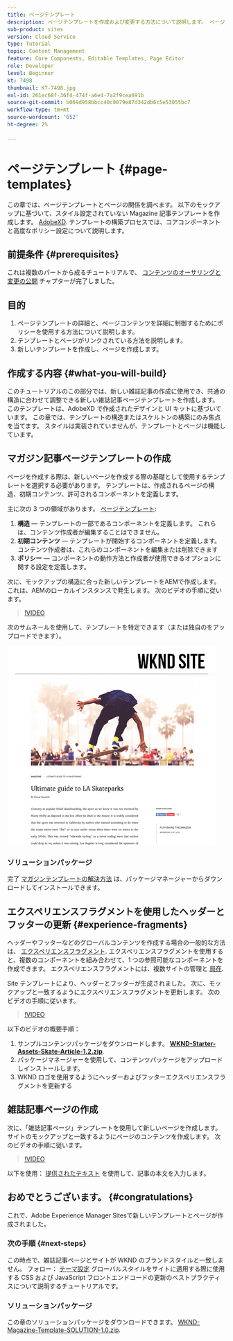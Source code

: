 ```yaml
---
title: ページテンプレート
description: ページテンプレートを作成および変更する方法について説明します。 ページテンプレートとページとの関係を理解します。 コンテンツの詳細なガバナンスとブランドの一貫性を提供するために、ページテンプレートのポリシーを設定する方法について説明します。  Adobe XDのモックアップに基づいて、適切に構造化された Magazine 記事テンプレートが作成されます。
sub-product: sites
version: Cloud Service
type: Tutorial
topic: Content Management
feature: Core Components, Editable Templates, Page Editor
role: Developer
level: Beginner
kt: 7498
thumbnail: KT-7498.jpg
exl-id: 261ec68f-36f4-474f-a6e4-7a2f9cea691b
source-git-commit: b069d958bbcc40c0079e87d342db6c5e53055bc7
workflow-type: tm+mt
source-wordcount: '652'
ht-degree: 2%

---
```


# ページテンプレート {#page-templates}

この章では、ページテンプレートとページの関係を調べます。 以下のモックアップに基づいて、スタイル設定されていない Magazine 記事テンプレートを作成します。 [AdobeXD](https://www.adobe.com/products/xd.html). テンプレートの構築プロセスでは、コアコンポーネントと高度なポリシー設定について説明します。

## 前提条件 {#prerequisites}

これは複数のパートから成るチュートリアルで、 [コンテンツのオーサリングと変更の公開](./author-content-publish.md) チャプターが完了しました。

## 目的

1. ページテンプレートの詳細と、ページコンテンツを詳細に制御するためにポリシーを使用する方法について説明します。
1. テンプレートとページがリンクされている方法を説明します。
1. 新しいテンプレートを作成し、ページを作成します。

## 作成する内容 {#what-you-will-build}

このチュートリアルのこの部分では、新しい雑誌記事の作成に使用でき、共通の構造に合わせて調整できる新しい雑誌記事ページテンプレートを作成します。 このテンプレートは、AdobeXD で作成されたデザインと UI キットに基づいています。 この章では、テンプレートの構造またはスケルトンの構築にのみ焦点を当てます。 スタイルは実装されていませんが、テンプレートとページは機能しています。

## マガジン記事ページテンプレートの作成

ページを作成する際は、新しいページを作成する際の基礎として使用するテンプレートを選択する必要があります。 テンプレートは、作成されるページの構造、初期コンテンツ、許可されるコンポーネントを定義します。

主に次の 3 つの領域があります。 [ページテンプレート](https://experienceleague.adobe.com/docs/experience-manager-cloud-service/sites/authoring/features/templates.html?lang=ja):

1. **構造**  — テンプレートの一部であるコンポーネントを定義します。 これらは、コンテンツ作成者が編集することはできません。
1. **初期コンテンツ**  — テンプレートが開始するコンポーネントを定義します。コンテンツ作成者は、これらのコンポーネントを編集または削除できます
1. **ポリシー**  — コンポーネントの動作方法と作成者が使用できるオプションに関する設定を定義します。

次に、モックアップの構造に合った新しいテンプレートをAEMで作成します。 これは、AEMのローカルインスタンスで発生します。 次のビデオの手順に従います。

>[!VIDEO](https://video.tv.adobe.com/v/332915/?quality=12&learn=on)

次のサムネールを使用して、テンプレートを特定できます（または独自のをアップロードできます）。

![記事ページテンプレートのサムネール](./assets/page-templates/article-page-template-thumbnail.png)


### ソリューションパッケージ

完了 [マガジンテンプレートの解決方法](assets/page-templates/WKND-Magazine-Template-SOLUTION-1.1.zip) は、パッケージマネージャーからダウンロードしてインストールできます。

## エクスペリエンスフラグメントを使用したヘッダーとフッターの更新 {#experience-fragments}

ヘッダーやフッターなどのグローバルコンテンツを作成する場合の一般的な方法は、 [エクスペリエンスフラグメント](https://experienceleague.adobe.com/docs/experience-manager-learn/sites/experience-fragments/experience-fragments-feature-video-use.html). エクスペリエンスフラグメントを使用すると、複数のコンポーネントを組み合わせて、1 つの参照可能なコンポーネントを作成できます。 エクスペリエンスフラグメントには、複数サイトの管理と [局在](https://experienceleague.adobe.com/docs/experience-manager-core-components/using/components/experience-fragment.html?lang=en#localized-site-structure).

Site テンプレートにより、ヘッダーとフッターが生成されました。 次に、モックアップと一致するようにエクスペリエンスフラグメントを更新します。 次のビデオの手順に従います。

>[!VIDEO](https://video.tv.adobe.com/v/332916/?quality=12&learn=on)

以下のビデオの概要手順：

1. サンプルコンテンツパッケージをダウンロードします。 **[WKND-Starter-Assets-Skate-Article-1.2.zip](assets/page-templates/WKND-Starter-Assets-Skate-Article-1.2.zip)**.
1. パッケージマネージャーを使用して、コンテンツパッケージをアップロードしインストールします。
1. WKND ロゴを使用するようにヘッダーおよびフッターエクスペリエンスフラグメントを更新する

## 雑誌記事ページの作成

次に、「雑誌記事ページ」テンプレートを使用して新しいページを作成します。 サイトのモックアップと一致するようにページのコンテンツを作成します。 次のビデオの手順に従います。

>[!VIDEO](https://video.tv.adobe.com/v/332917/?quality=12&learn=on)

以下を使用： [提供されたテキスト](./assets/page-templates/la-skateparks-copy.txt) を使用して、記事の本文を入力します。

## おめでとうございます。 {#congratulations}

これで、Adobe Experience Manager Sitesで新しいテンプレートとページが作成されました。

### 次の手順 {#next-steps}

この時点で、雑誌記事ページとサイトが WKND のブランドスタイルと一致しません。 フォロー： [テーマ設定](theming.md) グローバルスタイルをサイトに適用する際に使用する CSS および JavaScript フロントエンドコードの更新のベストプラクティスについて説明するチュートリアルです。

### ソリューションパッケージ

この章のソリューションパッケージをダウンロードできます。 [WKND-Magazine-Template-SOLUTION-1.0.zip](assets/page-templates/WKND-Magazine-Template-SOLUTION-1.0.zip).
